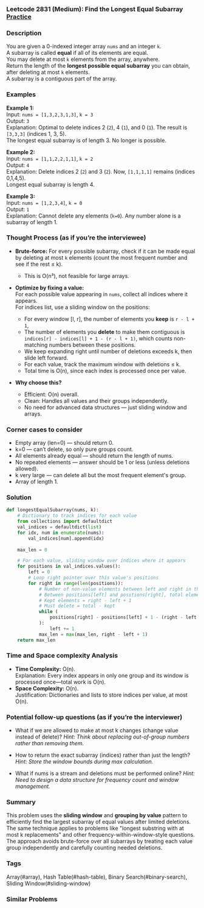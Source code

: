 ### Leetcode 2831 (Medium): Find the Longest Equal Subarray [Practice](https://leetcode.com/problems/find-the-longest-equal-subarray)

### Description  
You are given a 0-indexed integer array `nums` and an integer `k`.  
A subarray is called **equal** if all of its elements are equal.  
You may delete at most `k` elements from the array, anywhere.  
Return the length of the **longest possible equal subarray** you can obtain, after deleting at most `k` elements.  
A subarray is a contiguous part of the array.

### Examples  

**Example 1:**  
Input: `nums = [1,3,2,3,1,3]`, `k = 3`  
Output: `3`  
Explanation: Optimal to delete indices 2 (`2`), 4 (`1`), and 0 (`1`). The result is `[3,3,3]` (indices 1, 3, 5).  
The longest equal subarray is of length 3. No longer is possible.

**Example 2:**  
Input: `nums = [1,1,2,2,1,1]`, `k = 2`  
Output: `4`  
Explanation: Delete indices 2 (`2`) and 3 (`2`). Now, `[1,1,1,1]` remains (indices 0,1,4,5).  
Longest equal subarray is length 4.

**Example 3:**  
Input: `nums = [1,2,3,4]`, `k = 0`  
Output: `1`  
Explanation: Cannot delete any elements (`k=0`). Any number alone is a subarray of length 1.

### Thought Process (as if you’re the interviewee)  
- **Brute-force:** For every possible subarray, check if it can be made equal by deleting at most `k` elements (count the most frequent number and see if the rest ≤ k).  
    - This is O(n³), not feasible for large arrays.

- **Optimize by fixing a value:**  
  For each possible value appearing in `nums`, collect all indices where it appears.  
  For indices list, use a sliding window on the positions:  
  - For every window [l, r], the number of elements you **keep** is `r - l + 1`,  
  - The number of elements you **delete** to make them contiguous is `indices[r] - indices[l] + 1 - (r - l + 1)`, which counts non-matching numbers between these positions.
  - We keep expanding right until number of deletions exceeds k, then slide left forward.
  - For each value, track the maximum window with deletions ≤ k.
  - Total time is O(n), since each index is processed once per value.

- **Why choose this?**
    - Efficient: O(n) overall.
    - Clean: Handles all values and their groups independently.
    - No need for advanced data structures — just sliding window and arrays.

### Corner cases to consider  
- Empty array (len=0) — should return 0.
- k=0 — can’t delete, so only pure groups count.
- All elements already equal — should return the length of nums.
- No repeated elements — answer should be 1 or less (unless deletions allowed).
- k very large — can delete all but the most frequent element's group.
- Array of length 1.

### Solution

```python
def longestEqualSubarray(nums, k):
    # Dictionary to track indices for each value
    from collections import defaultdict
    val_indices = defaultdict(list)
    for idx, num in enumerate(nums):
        val_indices[num].append(idx)
    
    max_len = 0

    # For each value, sliding window over indices where it appears
    for positions in val_indices.values():
        left = 0
        # Loop right pointer over this value's positions
        for right in range(len(positions)):
            # Number of non-value elements between left and right in the array
            # Between positions[left] and positions[right], total elements = positions[right] - positions[left] + 1
            # Kept elements = right - left + 1
            # Must delete = total - kept
            while (
                positions[right] - positions[left] + 1 - (right - left + 1) > k
            ):
                left += 1
            max_len = max(max_len, right - left + 1)
    return max_len
```

### Time and Space complexity Analysis  

- **Time Complexity:** O(n).  
  Explanation: Every index appears in only one group and its window is processed once—total work is O(n).
- **Space Complexity:** O(n).  
  Justification: Dictionaries and lists to store indices per value, at most O(n).

### Potential follow-up questions (as if you’re the interviewer)  

- What if we are allowed to make at most k changes (change value instead of delete)?
  *Hint: Think about replacing out-of-group numbers rather than removing them.*

- How to return the exact subarray (indices) rather than just the length?
  *Hint: Store the window bounds during max calculation.*

- What if nums is a stream and deletions must be performed online?
  *Hint: Need to design a data structure for frequency count and window management.*

### Summary
This problem uses the **sliding window** and **grouping by value** pattern to efficiently find the largest subarray of equal values after limited deletions. The same technique applies to problems like "longest substring with at most k replacements" and other frequency-within-window-style questions. The approach avoids brute-force over all subarrays by treating each value group independently and carefully counting needed deletions.

### Tags
Array(#array), Hash Table(#hash-table), Binary Search(#binary-search), Sliding Window(#sliding-window)

### Similar Problems
